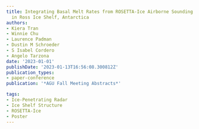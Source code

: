 ```yaml
---
title: Integrating Basal Melt Rates from ROSETTA-Ice Airborne Sounding Radar Survey
  in Ross Ice Shelf, Antarctica
authors:
- Kiera Tran
- Winnie Chu
- Laurence Padman
- Dustin M Schroeder
- S Isabel Cordero
- Angelo Tarzona
date: '2023-01-01'
publishDate: '2023-01-13T16:56:08.300812Z'
publication_types:
- paper-conference
publication: '*AGU Fall Meeting Abstracts*'

tags:
- Ice-Penetrating Radar
- Ice Shelf Structure
- ROSETTA-Ice
- Poster
---
```

